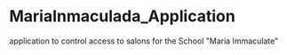 # MariaInmaculada_Application
 application to control access to salons for the School "Maria Immaculate"
